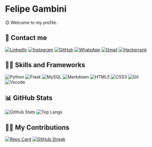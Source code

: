 # Felipe Gambini

😊 Welcome to my profile.

## 📱 Contact me

[![LinkedIn](https://img.shields.io/badge/LinkedIn-0077B5?style=for-the-badge&logo=linkedin&logoColor=white)](https://www.linkedin.com/in/felipegambini/) [![Instagram](https://img.shields.io/badge/-Instagram-%23E4405F?style=for-the-badge&logo=instagram&logoColor=white)](https://www.instagram.com/felipegambini/) [![GitHub](https://img.shields.io/badge/GitHub-100000?style=for-the-badge&logo=github&logoColor=white)](https://github.com/felipegambini) [![WhatsApp](https://img.shields.io/badge/WhatsApp-25D366?style=for-the-badge&logo=whatsapp&logoColor=white)](https://wa.me/+5544991315400) [![Gmail](https://img.shields.io/badge/Gmail-333333?style=for-the-badge&logo=gmail&logoColor=red)](mailto:felipequagliagambini@gmail.com) [![Hackerrank](https://img.shields.io/badge/-Hackerrank-2EC866?style=for-the-badge&logo=HackerRank&logoColor=white)](https://hackerrank.com/profile/skamaringa)

## 👨‍💻 Skills and Frameworks

![Python](https://img.shields.io/badge/python-3670A0?style=for-the-badge&logo=python&logoColor=ffdd54) ![Flask](https://img.shields.io/badge/flask-%23000.svg?style=for-the-badge&logo=flask&logoColor=white) ![MySQL](https://img.shields.io/badge/MySQL-00000F?style=for-the-badge&logo=mysql&logoColor=white) ![Markdown](https://img.shields.io/badge/Markdown-000?style=for-the-badge&logo=markdown) ![HTML5](https://img.shields.io/badge/HTML5-E34F26?style=for-the-badge&logo=html5&logoColor=white) ![CSS3](https://img.shields.io/badge/CSS3-1572B6?style=for-the-badge&logo=css3&logoColor=white) ![Git](https://img.shields.io/badge/GIT-E44C30?style=for-the-badge&logo=git&logoColor=white) ![Vscode](https://img.shields.io/badge/Vscode-007ACC?style=for-the-badge&logo=visual-studio-code&logoColor=white)

## 📊 GitHub Stats

![GitHub Stats](https://github-readme-stats.vercel.app/api?username=felipegambini&theme=transparent&bg_color=000&border_color=30A3DC&show_icons=true&icon_color=25D366&title_color=0077B5&text_color=FFF)
![Top Langs](https://github-readme-stats-git-masterrstaa-rickstaa.vercel.app/api/top-langs/?username=felipegambini&bg_color=000&border_color=30A3DC&title_color=0077B5&text_color=FFF)

## 💪🏼 My Contributions

[![Repo Card](https://github-readme-stats.vercel.app/api/pin/?username=felipegambini&repo=dio-lab-open-source&bg_color=000&border_color=30A3DC&show_icons=true&icon_color=30A3DC&title_color=0077B5&text_color=FFF)](https://github.com/felipegambini/dio-lab-open-source)
[![GitHub Streak](https://streak-stats.demolab.com/?user=felipegambini&theme=github-dark-blue&background=000&border=30A3DC&dates=FFF)](https://git.io/streak-stats)
